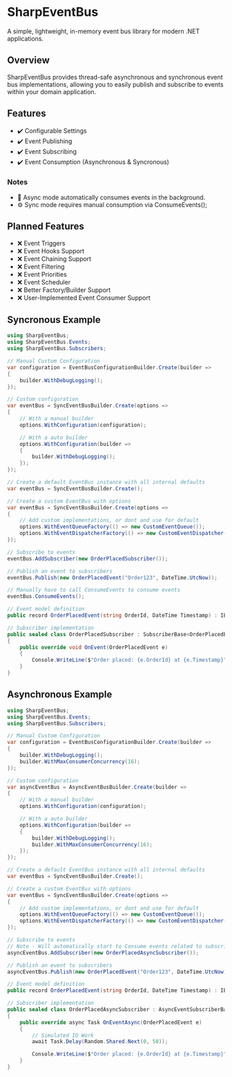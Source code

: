 # SharpEventBus
A simple, lightweight, in-memory event bus library for modern .NET applications.

## Overview
SharpEventBus provides thread-safe asynchronous and synchronous event bus implementations, allowing you to easily publish and subscribe to events within your domain application.

## Features
- ✔️ Configurable Settings
- ✔️ Event Publishing
- ✔️ Event Subscribing
- ✔️ Event Consumption (Asynchronous & Syncronous)

### Notes
- 🔄 Async mode automatically consumes events in the background.
- ⚙️ Sync mode requires manual consumption via ConsumeEvents();

## Planned Features
- ❌ Event Triggers
- ❌ Event Hooks Support  
- ❌ Event Chaining Support
- ❌ Event Filtering 
- ❌ Event Priorities
- ❌ Event Scheduler
- ❌ Better Factory/Builder Support  
- ❌ User-Implemented Event Consumer Support 

## Syncronous Example

```csharp
using SharpEventBus;
using SharpEventBus.Events;
using SharpEventBus.Subscribers;

// Manual Custom Configuration
var configuration = EventBusConfigurationBuilder.Create(builder =>
{
    builder.WithDebugLogging();
});

// Custom configuration
var eventBus = SyncEventBusBuilder.Create(options =>
{
    // With a manual builder
    options.WithConfiguration(configuration);

    // With a auto builder
    options.WithConfiguration(builder =>
    {
        builder.WithDebugLogging();
    });
});

// Create a default EventBus instance with all internal defaults
var eventBus = SyncEventBusBuilder.Create();

// Create a custom EventBus with options
var eventBus = SyncEventBusBuilder.Create(options =>
{
    // Add custom implementations, or dont and use for default
    options.WithEventQueueFactory(() => new CustomEventQueue());
    options.WithEventDispatcherFactory(() => new CustomEventDispatcher());
});

// Subscribe to events
eventBus.AddSubscriber(new OrderPlacedSubscriber());

// Publish an event to subscribers
eventBus.Publish(new OrderPlacedEvent("Order123", DateTime.UtcNow));

// Manually have to call ConsumeEvents to consume events
eventBus.ConsumeEvents();

// Event model definition
public record OrderPlacedEvent(string OrderId, DateTime Timestamp) : IEvent;

// Subscriber implementation
public sealed class OrderPlacedSubscriber : SubscriberBase<OrderPlacedEvent>
{
    public override void OnEvent(OrderPlacedEvent e)
    {
        Console.WriteLine($"Order placed: {e.OrderId} at {e.Timestamp}");
    }
}
```

## Asynchronous Example

```csharp
using SharpEventBus;
using SharpEventBus.Events;
using SharpEventBus.Subscribers;

// Manual Custom Configuration
var configuration = EventBusConfigurationBuilder.Create(builder =>
{
    builder.WithDebugLogging();
    builder.WithMaxConsumerConcurrency(16);
});

// Custom configuration
var asyncEventBus = AsyncEventBusBuilder.Create(builder =>
{
    // With a manual builder
    options.WithConfiguration(configuration);

    // With a auto builder
    options.WithConfiguration(builder =>
    {
        builder.WithDebugLogging();
        builder.WithMaxConsumerConcurrency(16);
    });
});

// Create a default EventBus instance with all internal defaults
var eventBus = SyncEventBusBuilder.Create();

// Create a custom EventBus with options
var eventBus = SyncEventBusBuilder.Create(options =>
{
    // Add custom implementations, or dont and use for default
    options.WithEventQueueFactory(() => new CustomEventQueue());
    options.WithEventDispatcherFactory(() => new CustomEventDispatcher());
});

// Subscribe to events
// Note - Will automatically start to Consume events related to subscriber once the subscriber is added
asyncEventBus.AddSubscriber(new OrderPlacedAsyncSubscriber());

// Publish an event to subscribers
asyncEventBus.Publish(new OrderPlacedEvent("Order123", DateTime.UtcNow));

// Event model definition
public record OrderPlacedEvent(string OrderId, DateTime Timestamp) : IEvent;

// Subscriber implementation
public sealed class OrderPlacedAsyncSubscriber : AsyncEventSubscriberBase<OrderPlacedEvent>
{
    public override async Task OnEventAsync(OrderPlacedEvent e)
    {
        // Simulated IO Work
        await Task.Delay(Random.Shared.Next(0, 50));

        Console.WriteLine($"Order placed: {e.OrderId} at {e.Timestamp}");
    }
}
```

